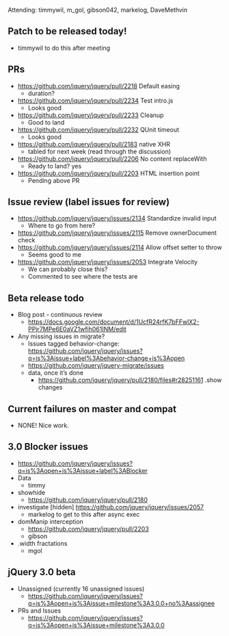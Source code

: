 Attending: timmywil, m_gol, gibson042, markelog, DaveMethvin

## Patch to be released today!
* timmywil to do this after meeting

## PRs
* https://github.com/jquery/jquery/pull/2218 Default easing
  - duration?
* https://github.com/jquery/jquery/pull/2234 Test intro.js
  - Looks good
* https://github.com/jquery/jquery/pull/2233 Cleanup
  - Good to land
* https://github.com/jquery/jquery/pull/2232 QUnit timeout
  - Looks good
* https://github.com/jquery/jquery/pull/2183 native XHR
  - tabled for next week (read through the discussion)
* https://github.com/jquery/jquery/pull/2206 No content replaceWith
  - Ready to land? yes
* https://github.com/jquery/jquery/pull/2203 HTML insertion point
  - Pending above PR

## Issue review (label issues for review)
* https://github.com/jquery/jquery/issues/2134 Standardize invalid input
  - Where to go from here?
* https://github.com/jquery/jquery/issues/2115 Remove ownerDocument check
* https://github.com/jquery/jquery/issues/2114 Allow offset setter to throw
  - Seems good to me
* https://github.com/jquery/jquery/issues/2053 Integrate Velocity
  - We can probably close this?
  - Commented to see where the tests are

## Beta release todo
* Blog post - continuous review
  - https://docs.google.com/document/d/1UcfR24rfK7bFFwlX2-PPjr7MPe6E0aVZ1wfih061INM/edit 
* Any missing issues in migrate?
  - Issues tagged behavior-change: https://github.com/jquery/jquery/issues?q=is%3Aissue+label%3Abehavior-change+is%3Aopen 
  - https://github.com/jquery/jquery-migrate/issues 
  - data, once it’s done
    * https://github.com/jquery/jquery/pull/2180/files#r28251161 .show changes

## Current failures on master and compat
* NONE! Nice work.

## 3.0 Blocker issues
* https://github.com/jquery/jquery/issues?q=is%3Aopen+is%3Aissue+label%3ABlocker
* Data
  - timmy
* showhide
  - https://github.com/jquery/jquery/pull/2180
* investigate [hidden] https://github.com/jquery/jquery/issues/2057
  - markelog to get to this after async exec
* domManip interception
  - https://github.com/jquery/jquery/pull/2203 
  - gibson
* .width fractations 
  - mgol

## jQuery 3.0 beta
* Unassigned (currently 16 unassigned issues)
  - https://github.com/jquery/jquery/issues?q=is%3Aopen+is%3Aissue+milestone%3A3.0.0+no%3Aassignee
* PRs and Issues
  - https://github.com/jquery/jquery/issues?q=is%3Aopen+is%3Aissue+milestone%3A3.0.0
